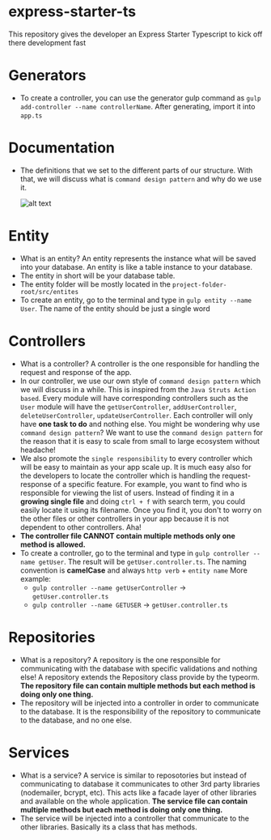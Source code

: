 # express-starter-ts
This repository gives the developer an Express Starter Typescript to kick off there development fast


# Generators
  - To create a controller, you can use the generator gulp command as `gulp add-controller --name controllerName`. After generating, import it into `app.ts`


# Documentation
  - The definitions that we set to the different parts of our structure. With that, we will discuss what is `command design pattern` and why do we use it.

    ![alt text](https://lh5.googleusercontent.com/V8usgj_sSBb9RzgU6EcjRdprjX1rGjYhroxtsMdibiQQbmq26rlrCeNRNg05JYRvCB7swgKQk7-huKya4XNE=w1891-h1240)

# Entity
  - What is an entity? An entity represents the instance what will be saved into your database. An entity is like a table instance to your database.
  - The entity in short will be your database table.
  - The entity folder will be mostly located in the `project-folder-root/src/entites`
  - To create an entity, go to the terminal and type in `gulp entity --name User`. The name of the entity should be just a single word

# Controllers
  - What is a controller? A controller is the one responsible for handling the request and response of the app.
  - In our controller, we use our own style of `command design pattern` which we will discuss in a while. This is inspired from the `Java Struts Action based`. Every module will have corresponding controllers such as the `User` module will have the `getUserController`, `addUserController`, `deleteUserController`, `updateUserController`. Each controller will only have **one task to do** and nothing else. You might be wondering why use `command design pattern`? We want to use the `command design pattern` for the reason that it is easy to scale from small to large ecosystem without headache!
  - We also promote the `single responsibility` to every controller which will be easy to maintain as your app scale up. It is much easy also for the developers to locate the controller which is handling the request-response of a specific feature. For example, you want to find who is responsible for viewing the list of users. Instead of finding it in a **growing single file** and doing `ctrl + f` with search term, you could easily locate it using its filename. Once you find it, you don't to worry on the other files or other controllers in your app because it is not dependent to other controllers. Aha!
  - **The controller file CANNOT contain multiple methods only one method is allowed.**
  - To create a controller, go to the terminal and type in `gulp controller --name getUser`. The result will be `getUser.controller.ts`. The naming convention is **camelCase** and always `http verb` + `entity name`
  More example:
    - `gulp controller --name getUserController` -> `getUser.controller.ts`
    - `gulp controller --name GETUSER` -> `getUser.controller.ts`

# Repositories
  - What is a repository? A repository is the one responsible for communicating with the database with specific validations and nothing else! A repository extends the Repository class provide by the typeorm. **The repository file can contain multiple methods but each method is doing only one thing.**
  - The repository will be injected into a controller in order to communicate to the database. It is the responsibility of the repository to communicate to the database, and no one else.

# Services
  - What is a service? A service is similar to reposotories but instead of communicating to database it communicates to other 3rd party libraries (nodemailer, bcrypt, etc). This acts like a facade layer of other libraries and available on the whole application. **The service file can contain multiple methods but each method is doing only one thing.**
  - The service will be injected into a controller that communicate to the other libraries. Basically its a class that has methods.
